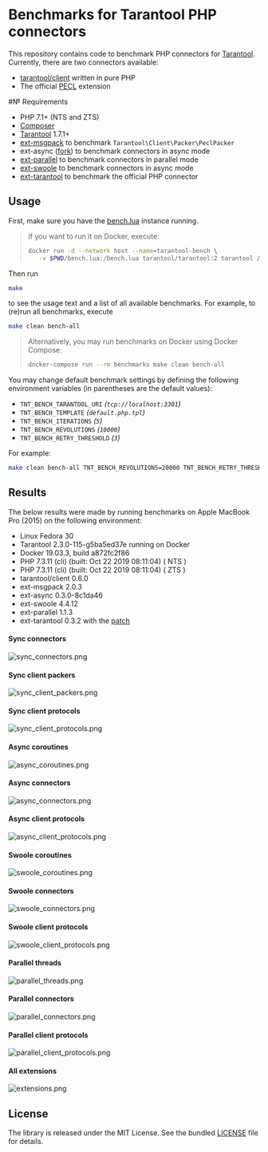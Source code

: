 # Benchmarks for Tarantool PHP connectors

This repository contains code to benchmark PHP connectors for [Tarantool](https://www.tarantool.io/).
Currently, there are two connectors available:

 * [tarantool/client](https://github.com/tarantool-php/client) written in pure PHP 
 * The official [PECL](https://github.com/tarantool/tarantool-php) extension


#№ Requirements

 * PHP 7.1+ (NTS and ZTS)
 * [Composer](https://getcomposer.org/)
 * [Tarantool](https://www.tarantool.io/) 1.7.1+
 * [ext-msgpack](https://github.com/msgpack/msgpack-php) to benchmark `Tarantool\Client\Packer\PeclPacker`
 * ext-async ([fork](https://github.com/dreamsxin/ext-async)) to benchmark connectors in async mode
 * [ext-parallel](https://github.com/krakjoe/parallel) to benchmark connectors in parallel mode
 * [ext-swoole](https://github.com/swoole/swoole-src) to benchmark connectors in async mode
 * [ext-tarantool](https://github.com/tarantool/tarantool-php) to benchmark the official PHP connector


## Usage

First, make sure you have the [bench.lua](bench.lua) instance running.

> If you want to run it on Docker, execute:
>
> ```bash
> docker run -d --network host --name=tarantool-bench \
>    -v $PWD/bench.lua:/bench.lua tarantool/tarantool:2 tarantool /bench.lua
> ```

Then run

```bash
make
```

to see the usage text and a list of all available benchmarks. For example, to (re)run all benchmarks, execute

```bash
make clean bench-all
```

> Alternatively, you may run benchmarks on Docker using Docker Compose: 
>
> ```bash
> docker-compose run --rm benchmarks make clean bench-all
> ```


You may change default benchmark settings by defining the following environment variables
(in parentheses are the default values):

 * `TNT_BENCH_TARANTOOL_URI` *(`tcp://localhost:3301`)*
 * `TNT_BENCH_TEMPLATE` *(`default.php.tpl`)*
 * `TNT_BENCH_ITERATIONS` *(`5`)*
 * `TNT_BENCH_REVOLUTIONS` *(`10000`)*
 * `TNT_BENCH_RETRY_THRESHOLD` *(`3`)*

For example:

```bash
make clean bench-all TNT_BENCH_REVOLUTIONS=20000 TNT_BENCH_RETRY_THRESHOLD=5 
```


## Results

The below results were made by running benchmarks on Apple MacBook Pro (2015) on the following environment: 

 * Linux Fedora 30
 * Tarantool 2.3.0-115-g5ba5ed37e running on Docker
 * Docker 19.03.3, build a872fc2f86
 * PHP 7.3.11 (cli) (built: Oct 22 2019 08:11:04) ( NTS )
 * PHP 7.3.11 (cli) (built: Oct 22 2019 08:11:04) ( ZTS )
 * tarantool/client 0.6.0
 * ext-msgpack 2.0.3
 * ext-async 0.3.0-8c1da46
 * ext-swoole 4.4.12
 * ext-parallel 1.1.3
 * ext-tarantool 0.3.2 with the [patch](https://github.com/tarantool/tarantool-php/pull/148/files) 

#### Sync connectors
![sync_connectors.png](reports/charts/sync_connectors.png)

#### Sync client packers
![sync_client_packers.png](reports/charts/sync_client_packers.png)

#### Sync client protocols
![sync_client_protocols.png](reports/charts/sync_client_protocols.png)

#### Async coroutines
![async_coroutines.png](reports/charts/async_coroutines.png)

#### Async connectors
![async_connectors.png](reports/charts/async_connectors.png)

#### Async client protocols
![async_client_protocols.png](reports/charts/async_client_protocols.png)

#### Swoole coroutines
![swoole_coroutines.png](reports/charts/swoole_coroutines.png)

#### Swoole connectors
![swoole_connectors.png](reports/charts/swoole_connectors.png)

#### Swoole client protocols
![swoole_client_protocols.png](reports/charts/swoole_client_protocols.png)

#### Parallel threads
![parallel_threads.png](reports/charts/parallel_threads.png)

#### Parallel connectors
![parallel_connectors.png](reports/charts/parallel_connectors.png)

#### Parallel client protocols
![parallel_client_protocols.png](reports/charts/parallel_client_protocols.png)

#### All extensions
![extensions.png](reports/charts/extensions.png)


## License

The library is released under the MIT License. See the bundled [LICENSE](LICENSE) file for details.
